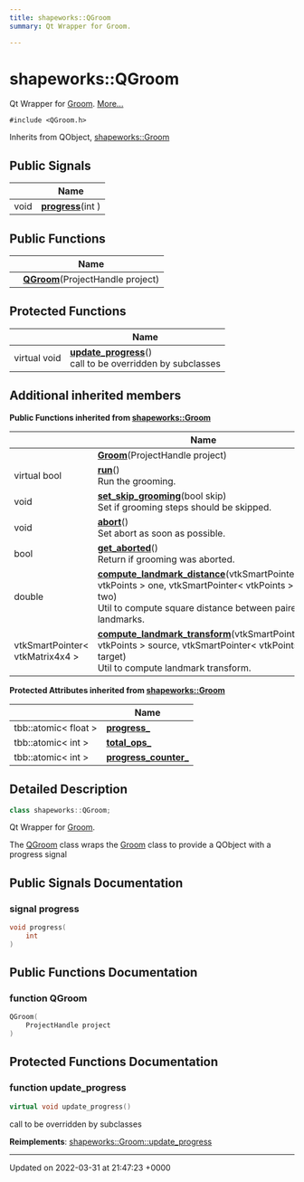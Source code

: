 ```yaml
---
title: shapeworks::QGroom
summary: Qt Wrapper for Groom. 

---
```


# shapeworks::QGroom



Qt Wrapper for [Groom](../Classes/classshapeworks_1_1Groom.md).  [More...](#detailed-description)


`#include <QGroom.h>`

Inherits from QObject, [shapeworks::Groom](../Classes/classshapeworks_1_1Groom.md)

## Public Signals

|                | Name           |
| -------------- | -------------- |
| void | **[progress](../Classes/classshapeworks_1_1QGroom.md#signal-progress)**(int ) |

## Public Functions

|                | Name           |
| -------------- | -------------- |
| | **[QGroom](../Classes/classshapeworks_1_1QGroom.md#function-qgroom)**(ProjectHandle project) |

## Protected Functions

|                | Name           |
| -------------- | -------------- |
| virtual void | **[update_progress](../Classes/classshapeworks_1_1QGroom.md#function-update-progress)**()<br>call to be overridden by subclasses  |

## Additional inherited members

**Public Functions inherited from [shapeworks::Groom](../Classes/classshapeworks_1_1Groom.md)**

|                | Name           |
| -------------- | -------------- |
| | **[Groom](../Classes/classshapeworks_1_1Groom.md#function-groom)**(ProjectHandle project) |
| virtual bool | **[run](../Classes/classshapeworks_1_1Groom.md#function-run)**()<br>Run the grooming.  |
| void | **[set_skip_grooming](../Classes/classshapeworks_1_1Groom.md#function-set-skip-grooming)**(bool skip)<br>Set if grooming steps should be skipped.  |
| void | **[abort](../Classes/classshapeworks_1_1Groom.md#function-abort)**()<br>Set abort as soon as possible.  |
| bool | **[get_aborted](../Classes/classshapeworks_1_1Groom.md#function-get-aborted)**()<br>Return if grooming was aborted.  |
| double | **[compute_landmark_distance](../Classes/classshapeworks_1_1Groom.md#function-compute-landmark-distance)**(vtkSmartPointer< vtkPoints > one, vtkSmartPointer< vtkPoints > two)<br>Util to compute square distance between paired landmarks.  |
| vtkSmartPointer< vtkMatrix4x4 > | **[compute_landmark_transform](../Classes/classshapeworks_1_1Groom.md#function-compute-landmark-transform)**(vtkSmartPointer< vtkPoints > source, vtkSmartPointer< vtkPoints > target)<br>Util to compute landmark transform.  |

**Protected Attributes inherited from [shapeworks::Groom](../Classes/classshapeworks_1_1Groom.md)**

|                | Name           |
| -------------- | -------------- |
| tbb::atomic< float > | **[progress_](../Classes/classshapeworks_1_1Groom.md#variable-progress-)**  |
| tbb::atomic< int > | **[total_ops_](../Classes/classshapeworks_1_1Groom.md#variable-total-ops-)**  |
| tbb::atomic< int > | **[progress_counter_](../Classes/classshapeworks_1_1Groom.md#variable-progress-counter-)**  |


## Detailed Description

```cpp
class shapeworks::QGroom;
```

Qt Wrapper for [Groom](../Classes/classshapeworks_1_1Groom.md). 

The [QGroom](../Classes/classshapeworks_1_1QGroom.md) class wraps the [Groom](../Classes/classshapeworks_1_1Groom.md) class to provide a QObject with a progress signal 

## Public Signals Documentation

### signal progress

```cpp
void progress(
    int 
)
```


## Public Functions Documentation

### function QGroom

```cpp
QGroom(
    ProjectHandle project
)
```


## Protected Functions Documentation

### function update_progress

```cpp
virtual void update_progress()
```

call to be overridden by subclasses 

**Reimplements**: [shapeworks::Groom::update_progress](../Classes/classshapeworks_1_1Groom.md#function-update-progress)


-------------------------------

Updated on 2022-03-31 at 21:47:23 +0000